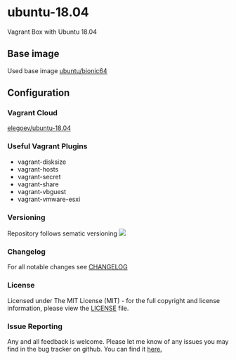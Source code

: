 # ubuntu-18.04

Vagrant Box with Ubuntu 18.04

## Base image

Used base image [ubuntu/bionic64](https://app.vagrantup.com/ubuntu/boxes/bionic64)

## Configuration

### Vagrant Cloud

[elegoev/ubuntu-18.04](https://app.vagrantup.com/elegoev/boxes/ubuntu-18.04)
### Useful Vagrant Plugins

- vagrant-disksize
- vagrant-hosts
- vagrant-secret
- vagrant-share
- vagrant-vbguest
- vagrant-vmware-esxi

### Versioning

Repository follows sematic versioning  [![](https://img.shields.io/badge/semver-2.0.0-green.svg)](http://semver.org)

### Changelog

For all notable changes see [CHANGELOG](https://github.com/elegoev/basebox-ubuntu-18.04/blob/master/CHANGELOG.md)

### License

Licensed under The MIT License (MIT) - for the full copyright and license information, please view the [LICENSE](https://github.com/elegoev/basebox-ubuntu-18.04/blob/master/LICENSE) file.

### Issue Reporting

Any and all feedback is welcome.  Please let me know of any issues you may find in the bug tracker on github. You can find it [here. ](https://github.com/elegoev/basebox-ubuntu-18.04/issues)
